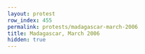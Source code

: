 ```yaml
---
layout: protest
row_index: 455
permalink: protests/madagascar-march-2006
title: Madagascar, March 2006
hidden: true
---
```

